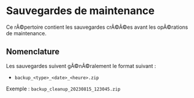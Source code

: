 ﻿# Sauvegardes de maintenance

Ce rÃ©pertoire contient les sauvegardes crÃ©Ã©es avant les opÃ©rations de maintenance.

## Nomenclature

Les sauvegardes suivent gÃ©nÃ©ralement le format suivant :
- `backup_<type>_<date>_<heure>.zip`

Exemple : `backup_cleanup_20230815_123045.zip`
